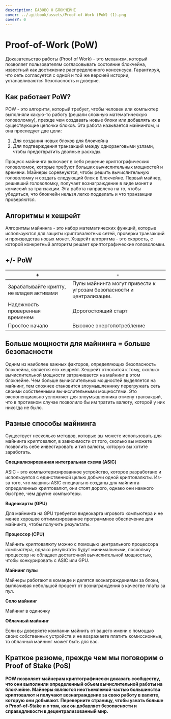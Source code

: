 ```yaml
---
description: БАЗОВО О БЛОКЧЕЙНЕ
cover: ../.gitbook/assets/Proof-of-Work (PoW) (1).png
coverY: 0
---
```


# Proof-of-Work (PoW)

Доказательство работы (Proof of Work) - это механизм, который позволяет пользователям согласовывать состояние блокчейна, известный как достижение распределенного консенсуса. Гарантируя, что сеть согласуется с одной и той же версией истории, устанавливаются безопасность и доверие.

## Как работает PoW?

POW - это алгоритм, который требует, чтобы человек или компьютер выполняли какую-то работу (решали сложную математическую головоломку), прежде чем создавать новые блоки или добавлять их в существующие цепочки блоков. Эта работа называется майнингом, и она преследует две цели:

1. &#x20;Для создания новых блоков для блокчейна
2. Для подтверждения транзакций между одноранговыми узлами, чтобы предотвратить двойные расходы.

Процесс майнинга включает в себя решение криптографических головоломок, которые требуют больших вычислительных мощностей и времени. Майнеры соревнуются, чтобы решить вычислительную головоломку и создать следующий блок в блокчейне. Первый майнер, решивший головоломку, получает вознаграждение в виде монет и комиссий за транзакции. Эта работа направлена на то, чтобы убедиться, что блокчейн нельзя легко подделать и что транзакции проверяются.

## Алгоритмы и хешрейт

Алгоритмы майнинга - это набор математических функций, которые используются для защиты криптовалютных сетей, проверки транзакций и производства новых монет. Хэшрейт алгоритма - это скорость, с которой конкретный алгоритм решает криптографические головоломки.

## +/- PoW

| +                                        | -                                                                    |
| ---------------------------------------- | -------------------------------------------------------------------- |
| Зарабатывайте крипту, не владея активами | Пулы майнинга могут привести к угрозам безопасности и централизации. |
| Надежность проверенная временем          | Дорогостоящий старт                                                  |
| Простое начало                           | Высокое энергопотребление                                            |

## Больше мощности для майнинга = больше безопасности

Одним из наиболее важных факторов, определяющих безопасность блокчейна, является его хешрейт. Хешрейт относится к тому, сколько вычислительной мощности затрачивается на майнинг в этом блокчейне. Чем больше вычислительных мощностей выделяется на майнинг, тем сложнее становится злоумышленнику перегружать сеть своими собственными вычислительными мощностями. Это экспоненциально усложняет для злоумышленника отмену транзакций, что в противном случае позволило бы им тратить валюту, которой у них никогда не было.

## Разные способы майнинга

Существует несколько методов, которые вы можете использовать для майнинга криптовалют, в зависимости от того, сколько вы можете позволить себе инвестировать и тип валюты, которую вы хотите заработать.

**Специализированная интегральная схема (ASIC)**

ASIC - это компьютеризированное устройство, которое разработано и используется с единственной целью добычи одной криптовалюты. Из-за того, что машины ASIC специально созданы для майнинга определенных криптовалют, они стоят дорого, однако они намного быстрее, чем другие компьютеры.

**Видеокарты (GPU)**

Для майнинга на GPU требуется видеокарта игрового компьютера и не менее хорошее оптимизированное программное обеспечение для майнинга, чтобы получить результаты.

**Процессор (CPU)**

Майнить криптовалюту можно с помощью центрального процессора компьютера, однако результаты будут минимальными, поскольку процессор не обладает достаточной вычислительной мощностью, чтобы конкурировать с ASIC или GPU.

**Майнинг пулы**

Майнеры работают в команде и делятся вознаграждениями за блоки, выплачивая небольшой процент от вознаграждения в качестве платы за пул.

**Соло майнинг**

Майнинг в одиночку

**Облачный майнинг**

Если вы доверяете компании майнить от вашего имени с помощью своих собственных устройств и не возражаете платить комиссионные, то облачный майнинг может быть для вас.

## Краткое резюме, прежде чем мы поговорим о Proof of Stake (PoS)

#### POW позволяет майнерам криптографически доказать сообществу, что они выполнили определенный объем вычислительной работы на блокчейне. Майнеры являются неотъемлемой частью большинства криптовалют и получают вознаграждение за свою работу в валюте, которую они добывают. Переверните страницу, чтобы узнать больше о Proof-of-Stake и о том, как он добавляет безопасности и справедливости в децентрализованный мир.
